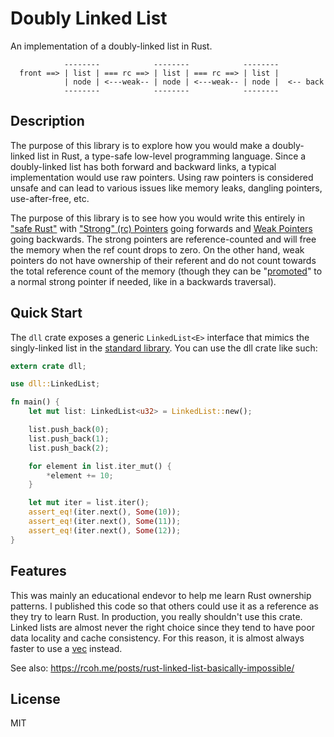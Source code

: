 # Doubly Linked List
An implementation of a doubly-linked list in Rust.

```
            --------            --------            --------
  front ==> | list | === rc ==> | list | === rc ==> | list |
            | node | <---weak-- | node | <---weak-- | node |  <-- back
            --------            --------            --------
```

## Description
The purpose of this library is to explore how you would make a doubly-linked list in Rust, a type-safe low-level programming language. Since a doubly-linked list has both forward and backward links, a typical implementation would use raw pointers. Using raw pointers is considered unsafe and can lead to various issues like memory leaks, dangling pointers, use-after-free, etc.

The purpose of this library is to see how you would write this entirely in ["safe Rust"](https://doc.rust-lang.org/nomicon/meet-safe-and-unsafe.html) with ["Strong" (rc) Pointers](https://doc.rust-lang.org/std/rc/struct.Rc.html) going forwards and [Weak Pointers](https://doc.rust-lang.org/std/rc/struct.Weak.html) going backwards. The strong pointers are reference-counted and will free the memory when the ref count drops to zero. On the other hand, weak pointers do not have ownership of their referent and do not count towards the total reference count of the memory (though they can be "[promoted](https://doc.rust-lang.org/std/rc/struct.Weak.html#method.upgrade)" to a normal strong pointer if needed, like in a backwards traversal).

## Quick Start
The `dll` crate exposes a generic `LinkedList<E>` interface that mimics the singly-linked list in the [standard library](https://doc.rust-lang.org/src/alloc/collections/linked_list.rs.html). You can use the dll crate like such:

```rust
extern crate dll;

use dll::LinkedList;

fn main() {
    let mut list: LinkedList<u32> = LinkedList::new();

    list.push_back(0);
    list.push_back(1);
    list.push_back(2);

    for element in list.iter_mut() {
        *element += 10;
    }

    let mut iter = list.iter();
    assert_eq!(iter.next(), Some(10));
    assert_eq!(iter.next(), Some(11));
    assert_eq!(iter.next(), Some(12));
}
```

## Features
This was mainly an educational endevor to help me learn Rust ownership patterns. I published this code so that others could use it as a reference as they try to learn Rust. In production, you really shouldn't use this crate. Linked lists are almost never the right choice since they tend to have poor data locality and cache consistency. For this reason, it is almost always faster to use a [vec](https://doc.rust-lang.org/std/vec/struct.Vec.html) instead.

See also: https://rcoh.me/posts/rust-linked-list-basically-impossible/

## License
MIT
